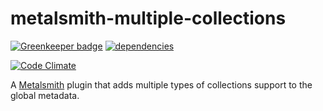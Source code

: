 metalsmith-multiple-collections
===============================

[![Greenkeeper badge](https://badges.greenkeeper.io/ubenzer/metalsmith-multiple-collections.svg)](https://greenkeeper.io/)
[![dependencies](https://david-dm.org/ubenzer/metalsmith-multiple-collections.png)](https://david-dm.org/ubenzer/metalsmith-multiple-collections)

[![Code Climate](https://codeclimate.com/github/ubenzer/metalsmith-multiple-collections/badges/gpa.svg)](https://codeclimate.com/github/ubenzer/metalsmith-multiple-collections)

A [Metalsmith](https://github.com/segmentio/metalsmith) plugin that adds multiple types of collections support to the global metadata.
